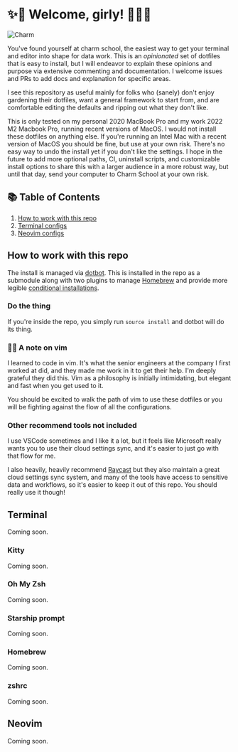 # ✨💄 Welcome, girly! 💅🏻✨

![Charm](https://github.com/gwenwindflower/charm-school/assets/91998347/e1ba0c00-5a9d-4913-bed5-210a09d6b9bc)

You've found yourself at charm school, the easiest way to get your terminal and editor into shape for data work. This is an _opinionated_ set of dotfiles that is easy to install, but I will endeavor to explain these opinions and purpose via extensive commenting and documentation. I welcome issues and PRs to add docs and explanation for specific areas.

I see this repository as useful mainly for folks who (sanely) don't enjoy gardening their dotfiles, want a general framework to start from, and are comfortable editing the defaults and ripping out what they don't like.

This is only tested on my personal 2020 MacBook Pro and my work 2022 M2 Macbook Pro, running recent versions of MacOS. I would not install these dotfiles on anything else. If you're running an Intel Mac with a recent version of MacOS you should be fine, but use at your own risk. There's no easy way to undo the install yet if you don't like the settings. I hope in the future to add more optional paths, CI, uninstall scripts, and customizable install options to share this with a larger audience in a more robust way, but until that day, send your computer to Charm School at your own risk.

## 📚 Table of Contents

1. [How to work with this repo](#how-to-work-with-this-repo)
2. [Terminal configs](#terminal)
3. [Neovim configs](#neovim)

## How to work with this repo

The install is managed via [dotbot](https://github.com/anishathalye/dotbot). This is installed in the repo as a submodule along with two plugins to manage [Homebrew](https://github.com/wren/dotbot-brew) and provide more legible [conditional installations](https://gitlab.com/gnfzdz/dotbot-conditional/).

### Do the thing

If you're inside the repo, you simply run `source install` and dotbot will do its thing.

### ✌🏻 A note on vim

I learned to code in vim. It's what the senior engineers at the company I first worked at did, and they made me work in it to get their help. I'm deeply grateful they did this. Vim as a philosophy is initially intimidating, but elegant and fast when you get used to it.

You should be excited to walk the path of vim to use these dotfiles or you will be fighting against the flow of all the configurations.

### Other recommend tools not included

I use VSCode sometimes and I like it a lot, but it feels like Microsoft really wants you to use their cloud settings sync, and it's easier to just go with that flow for me.

I also heavily, heavily recommend [Raycast](https://www.raycast.com/) but they also maintain a great cloud settings sync system, and many of the tools have access to sensitive data and workflows, so it's easier to keep it out of this repo. You should really use it though!

## Terminal

Coming soon.

### Kitty

Coming soon.

### Oh My Zsh

Coming soon.

### Starship prompt

Coming soon.

### Homebrew

Coming soon.

### zshrc

Coming soon.

## Neovim

Coming soon.
